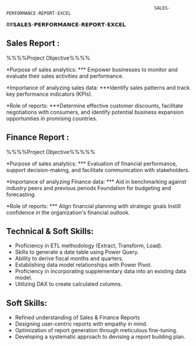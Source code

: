                                                            SALES-PERFORMANCE-REPORT-EXCEL

##𝗦𝗔𝗟𝗘𝗦-𝗣𝗘𝗥𝗙𝗢𝗥𝗠𝗔𝗡𝗖𝗘-𝗥𝗘𝗣𝗢𝗥𝗧-𝗘𝗫𝗖𝗘𝗟 


## Sales Report :

%%%%Project Objective%%%%

*Purpose of sales analytics:
*** Empower businesses to monitor and evaluate their sales activities and performance.

*Importance of analyzing sales data:
***Identify sales patterns and track key performance indicators (KPIs).

*Role of reports:
***Determine effective customer discounts, facilitate negotiations with consumers, and identify potential business expansion opportunities in promising countries.


## Finance Report :

%%%%Project Objective%%%%%

*Purpose of sales analytics:
*** Evaluation of financial performance, support decision-making, and facilitate communication with stakeholders.

*Importance of analyzing Finance data:
*** Aid in benchmarking against industry peers and previous periods Foundation for budgeting and forecasting.

*Role of reports:
*** Align financial planning with strategic goals Instill confidence in the organization's financial outlook.


## Technical & Soft Skills:
- Proficiency in ETL methodology (Extract, Transform, Load).
- Skills to generate a date table using Power Query.
- Ability to derive fiscal months and quarters.
- Establishing data model relationships with Power Pivot.
- Proficiency in incorporating supplementary data into an existing data model.
- Utilizing DAX to create calculated columns.

## Soft Skills:
- Refined understanding of Sales & Finance Reports
- Designing user-centric reports with empathy in mind.
- Optimization of report generation through meticulous fine-tuning.
- Developing a systematic approach to devising a report building plan.
